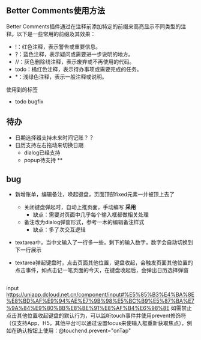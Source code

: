 ## Better Comments使用方法
Better Comments插件通过在注释前添加特定的前缀来高亮显示不同类型的注释。以下是一些常用的前缀及其效果：

- !：红色注释，表示警告或重要信息。
- ?：蓝色注释，表示疑问或需要进一步说明的地方。
- //：灰色删除线注释，表示废弃或不再使用的代码。
- todo：橘红色注释，表示待办事项或需要完成的任务。
- *：浅绿色注释，表示一般注释或说明。

使用到的标签
- todo bugfix


## 待办
- 日期选择器支持未来时间记账？？
- 日历支持左右拖动来切换日期
    - dialog已经支持
    - popup待支持 **

## bug
- 新增账单，编辑备注，唤起键盘，页面顶部fixed元素一并被顶上去了
    - 关闭键盘弹起时，自动上推页面，手动编写 **采用**
        - 缺点：需要对页面中几乎每个输入框都做相关处理
    - 备注改为dialog弹窗形式，参考一木的编辑备注样式
        - 缺点：多了次交互逻辑

- textarea中，当中文输入了一行多一些，剩下的输入数字，数字会自动切换到下一行展示
- textarea弹起键盘时，点击页面其他位置，键盘收起，会触发页面其他位置的点击事件，如点击记一笔页面的今天，在键盘收起后，会弹出日历选择弹窗


##
input 
https://uniapp.dcloud.net.cn/component/input#%E5%85%B3%E4%BA%8E%E8%BD%AF%E9%94%AE%E7%9B%98%E5%BC%B9%E5%87%BA%E7%9A%84%E9%80%BB%E8%BE%91%E8%AF%B4%E6%98%8E
如需禁止点击其他位置收起键盘的默认行为，可以监听touch事件并使用prevent修饰符（仅支持App、H5，其他平台可以通过设置focus来使输入框重新获取焦点），例如在确认按钮上使用：@touchend.prevent="onTap"
